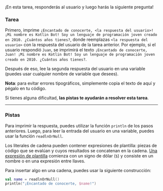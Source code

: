¡En esta tarea, responderás al usuario y luego harás la siguiente pregunta!

### Tarea

Primero, imprime `¡Encantado de conocerte, <la respuesta del usuario>! ¡Mi nombre es Kotlin Bot! Soy un lenguaje de programación joven creado en 2010. ¿Cuántos años tienes?`,
donde reemplazas `<la respuesta del usuario>` con la respuesta del usuario de la tarea anterior. Por ejemplo, si el usuario respondió `Juan`, se imprimirá el texto `¡Encantado de conocerte, Juan! ¡Mi nombre es Kotlin Bot! Soy un lenguaje de programación joven creado en 2010. ¿Cuántos años tienes?`.

Después de eso, lee la segunda respuesta del usuario en una variable (puedes usar cualquier nombre de variable que desees).

**Nota**: para evitar errores tipográficos, simplemente copia el texto de aquí y pégalo en tu código.

Si tienes alguna dificultad, **las pistas te ayudarán a resolver esta tarea**.

----

### Pistas

<div class="hint" title="Haz clic para aprender qué funciones pueden ayudarte a resolver esta tarea">

Para imprimir la respuesta, puedes utilizar la función `println` de los pasos anteriores.
Luego, para leer la entrada del usuario en una variable, puedes usar la función `readlnOrNull`.

</div>

<div class="hint" title="Haz clic para aprender a combinar texto y variables de cadena juntos">

Los literales de cadena pueden contener expresiones de plantilla: piezas de código que se evalúan y cuyos resultados se concatenan en la cadena.
[Una expresión de plantilla](https://kotlinlang.org/docs/strings.html#string-templates) comienza con un signo de dólar (`$`) y consiste en un nombre o en una expresión entre llaves.

Para insertar algo en una cadena, puedes usar la siguiente construcción:
```kotlin
val name = readlnOrNull()
println("¡Encantado de conocerte, $name!")
```
</div>
